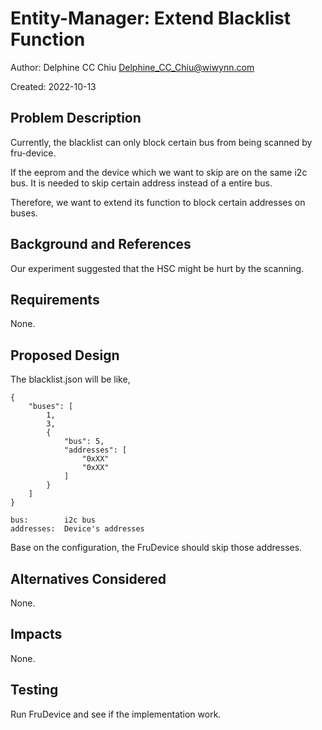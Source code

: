 ﻿# Entity-Manager: Extend Blacklist Function

Author:
  Delphine CC Chiu <Delphine_CC_Chiu@wiwynn.com>

Created:
  2022-10-13

## Problem Description
Currently, the blacklist can only block certain bus from being scanned by fru-device. 

If the eeprom and the device which we want to skip are on the same i2c bus. It is needed to skip certain address instead of a entire bus. 

Therefore, we want to extend its function to block certain addresses on buses.


## Background and References
Our experiment suggested that the HSC might be hurt by the scanning.

## Requirements
None.

## Proposed Design
The blacklist.json will be like,

```
{
	"buses": [
		1,
		3,
		{
			"bus": 5,
			"addresses": [
				"0xXX"
				"0xXX"
			]
		}
	]
}

bus:		i2c bus
addresses:	Device's addresses
```
Base on the configuration, the FruDevice should skip those addresses.
## Alternatives Considered
None.

## Impacts
None. 

## Testing
Run FruDevice and see if the implementation work.
